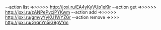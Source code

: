 --action list =>>>>>>  http://joxi.ru/EA4yKyVUp1eKlr
--action get  =>>>>>>  http://joxi.ru/zANPePvcjPYKwm
--action add  =>>>>>>  http://joxi.ru/gmvyYyKU1WYZGr
--action remove =>>>>  http://joxi.ru/GrqnYn5iG9gVYm